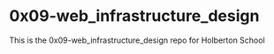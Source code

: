 # 0x09-web_infrastructure_design
This is the 0x09-web_infrastructure_design repo for Holberton School
